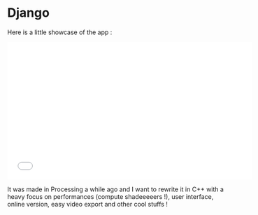 # Django

Here is a little showcase of the app :
<iframe width="560" height="315" src="//www.youtube.com/embed/nf-CoQOdo_w" frameborder="0" allowfullscreen></iframe>

It was made in Processing a while ago and I want to rewrite it in C++ with a heavy focus on performances (compute shadeeeeers !), user interface, online version, easy video export and other cool stuffs !
